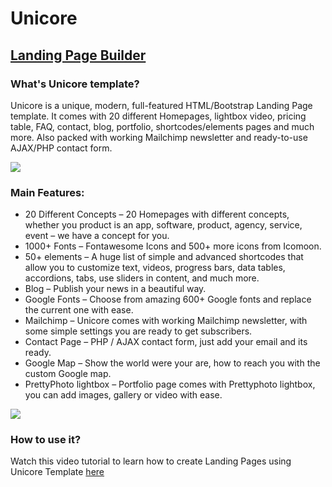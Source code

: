# Unicore
## [Landing Page Builder](http://electricblaze.com/)
  
### What's Unicore template?
Unicore is a unique, modern, full-featured HTML/Bootstrap Landing Page template. It comes with 20 different Homepages, lightbox video, pricing table, FAQ, contact, blog, portfolio, shortcodes/elements pages and much more. Also packed with working Mailchimp newsletter and ready-to-use AJAX/PHP contact form.

<a href="http://electricblaze.com/">
<img src="https://66.media.tumblr.com/5cf50bf1377c5d4560b2ced95ffb583e/tumblr_o8e49wjZO91vwa7mqo1_1280.jpg">
</a>

### Main Features:
* 20 Different Concepts – 20 Homepages with different concepts, whether you product is an app, software, product, agency, service, event – we have a concept for you.
* 1000+ Fonts – Fontawesome Icons and 500+ more icons from Icomoon.
* 50+ elements – A huge list of simple and advanced shortcodes that allow you to customize text, videos, progress bars, data tables, accordions, tabs, use sliders in content, and much more.
* Blog – Publish your news in a beautiful way.
* Google Fonts – Choose from amazing 600+ Google fonts and replace the current one with ease.
* Mailchimp – Unicore comes with working Mailchimp newsletter, with some simple settings you are ready to get subscribers. 
* Contact Page – PHP / AJAX contact form, just add your email and its ready. 
* Google Map – Show the world were your are, how to reach you with the custom Google map.
* PrettyPhoto lightbox – Portfolio page comes with Prettyphoto lightbox, you can add images, gallery or video with ease.
<a href="http://electricblaze.com/">
<img src="https://66.media.tumblr.com/7cbfa2fad8ed1128df10c32e1e10bda1/tumblr_o8e49pyDMO1vwa7mqo1_1280.jpg">
</a>

### How to use it?
Watch this video tutorial to learn how to create Landing Pages using Unicore Template [here](https://www.youtube.com/watch?v=It3su_r0jsc)
